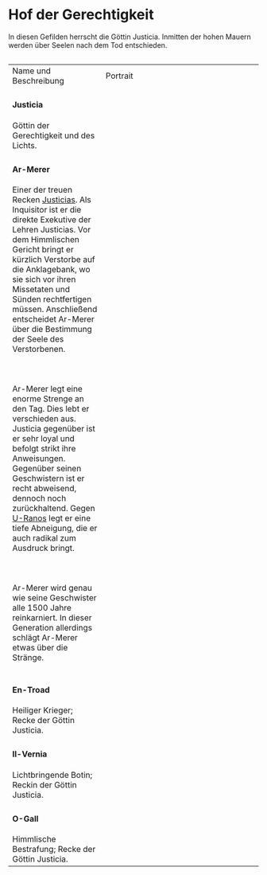 # Hof der Gerechtigkeit

In diesen Gefilden herrscht die Göttin Justicia. Inmitten der hohen Mauern werden über Seelen nach dem Tod entschieden.

<img src="courtofjustice.png" alt="" style="block"/>

<table>
<tr><td>Name und Beschreibung</td><td width="300">Portrait</td></tr>
<tr><td><h4>Justicia</h4> Göttin der Gerechtigkeit und des Lichts.</td><td><img src="justicia.png" alt="" /></td></tr>
<!--<tr><td><h4>Inoro</h4> Strahlender Schein der Hoffnung; Erster Recke der Göttin Justicia.</td><td><img src="inoro.png" alt="" /></td></tr>-->
<tr><td>
<h4>Ar-Merer</h4>
<p>
Einer der treuen Recken <a href="Justicia.md">Justicias</a>. Als Inquisitor ist er die direkte Exekutive der Lehren
Justicias. Vor dem Himmlischen Gericht bringt er kürzlich Verstorbe auf die Anklagebank, wo sie sich vor ihren
Missetaten und Sünden rechtfertigen müssen. Anschließend entscheidet Ar-Merer über die Bestimmung der Seele des
Verstorbenen.
<br></br><br></br>
Ar-Merer legt eine enorme Strenge an den Tag. Dies lebt er verschieden aus. Justicia
gegenüber ist er sehr loyal und befolgt strikt ihre Anweisungen. Gegenüber seinen Geschwistern ist er recht abweisend,
dennoch noch zurückhaltend. Gegen <a href="U-Ranos.md">U-Ranos</a> legt er eine tiefe Abneigung, die er auch radikal
zum Ausdruck bringt.
<br></br><br></br>
Ar-Merer wird genau wie seine Geschwister alle 1500 Jahre reinkarniert. In dieser Generation allerdings schlägt
Ar-Merer etwas über die Stränge.
</p></td><td><img src="ar_merer.png" alt="" /></td></tr>
<tr><td><h4>En-Troad</h4> Heiliger Krieger; Recke der Göttin Justicia.</td><td><img src="en_troad.png" alt="" /></td></tr>
<tr><td><h4>Il-Vernia</h4> Lichtbringende Botin; Reckin der Göttin Justicia.</td><td><img src="il_vernia.png" alt="" /></td></tr>
<tr><td><h4>O-Gall</h4> Himmlische Bestrafung; Recke der Göttin Justicia.</td><td><img src="o_gall.png" alt="" /></td></tr>
<!--<tr><td><h4>U-Ranos</h4> Unbeugsame Gerechtigkeit; Recke der Göttin Justicia.</td><td><img src="true-ranos.png" alt="" /></td></tr>-->
</table>
